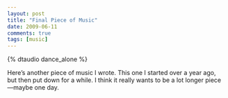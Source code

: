 ```yaml
---
layout: post
title: "Final Piece of Music"
date: 2009-06-11
comments: true
tags: [music]
---
```


{% dtaudio dance_alone %}
    
Here’s another piece of music I wrote. This one I started over a year
ago, but then put down for a while. I think it really wants to be a
lot longer piece—maybe one day.

